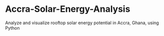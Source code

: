 # Accra-Solar-Energy-Analysis
Analyze and visualize rooftop solar energy potential in Accra, Ghana, using Python
